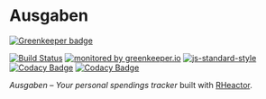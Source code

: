 # Ausgaben

[![Greenkeeper badge](https://badges.greenkeeper.io/ausgaben/ausgaben-rheactor.svg)](https://greenkeeper.io/)

[![Build Status](https://travis-ci.org/ausgaben/ausgaben-rheactor.svg?branch=master)](https://travis-ci.org/ausgaben/ausgaben-rheactor)
[![monitored by greenkeeper.io](https://img.shields.io/badge/greenkeeper.io-monitored-brightgreen.svg)](http://greenkeeper.io/) 
[![js-standard-style](https://img.shields.io/badge/code%20style-standard-brightgreen.svg)](http://standardjs.com/)
[![Codacy Badge](https://api.codacy.com/project/badge/Grade/277e75e613ba4e57805647973e74a5b6)](https://www.codacy.com/app/coderbyheart/ausgaben-rheactor?utm_source=github.com&amp;utm_medium=referral&amp;utm_content=ausgaben/ausgaben-rheactor&amp;utm_campaign=Badge_Grade)
[![Codacy Badge](https://api.codacy.com/project/badge/Coverage/277e75e613ba4e57805647973e74a5b6)](https://www.codacy.com/app/coderbyheart/ausgaben-rheactor?utm_source=github.com&amp;utm_medium=referral&amp;utm_content=ausgaben/ausgaben-rheactor&amp;utm_campaign=Badge_Coverage)

*Ausgaben – Your personal spendings tracker* built with [RHeactor](https://github.com/ResourcefulHumans?utf8=%E2%9C%93&query=rheactor-).
